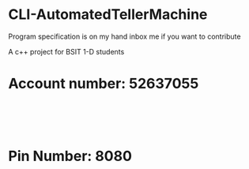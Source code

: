 # CLI-AutomatedTellerMachine

<p> Program specification is on my hand inbox me if you want to contribute</p>
A c++ project for BSIT 1-D students 

<h1> Account number: <strong> 52637055 </strong><h1>
<br> 
  <h1>Pin Number: <strong>8080</strong></h1>
